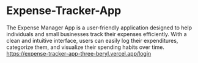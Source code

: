 # Expense-Tracker-App
The Expense Manager App is a user-friendly application designed to help individuals and small businesses track their expenses efficiently. With a clean and intuitive interface, users can easily log their expenditures, categorize them, and visualize their spending habits over time. 
https://expense-tracker-app-three-beryl.vercel.app/login
